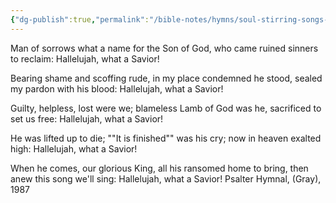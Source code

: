 ```yaml
---
{"dg-publish":true,"permalink":"/bible-notes/hymns/soul-stirring-songs-and-hymns/hallelujah-what-a-saviour/","title":"Hallelujah! What a Saviour!","created":"","updated":""}
---
```



Man of sorrows what a name
for the Son of God, who came
ruined sinners to reclaim:
Hallelujah, what a Savior!

Bearing shame and scoffing rude,
in my place condemned he stood,
sealed my pardon with his blood:
Hallelujah, what a Savior!

Guilty, helpless, lost were we;
blameless Lamb of God was he,
sacrificed to set us free:
Hallelujah, what a Savior!

He was lifted up to die;
""It is finished"" was his cry;
now in heaven exalted high:
Hallelujah, what a Savior!

When he comes, our glorious King,
all his ransomed home to bring,
then anew this song we'll sing:
Hallelujah, what a Savior!
Psalter Hymnal, (Gray), 1987